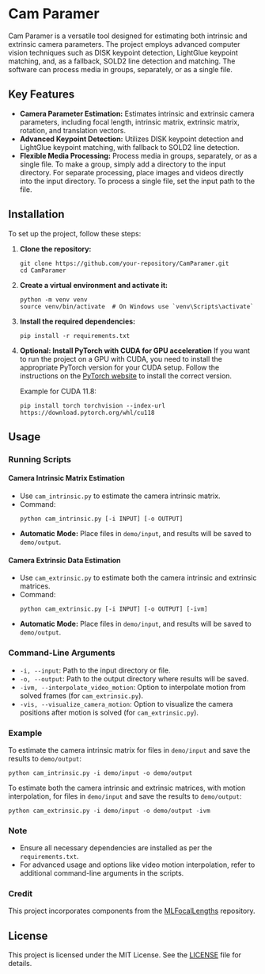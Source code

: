 # Cam Paramer

Cam Paramer is a versatile tool designed for estimating both intrinsic and extrinsic camera parameters. The project employs advanced computer vision techniques such as DISK keypoint detection, LightGlue keypoint matching, and, as a fallback, SOLD2 line detection and matching. The software can process media in groups, separately, or as a single file.

## Key Features
- **Camera Parameter Estimation:** Estimates intrinsic and extrinsic camera parameters, including focal length, intrinsic matrix, extrinsic matrix, rotation, and translation vectors.
- **Advanced Keypoint Detection:** Utilizes DISK keypoint detection and LightGlue keypoint matching, with fallback to SOLD2 line detection.
- **Flexible Media Processing:** Process media in groups, separately, or as a single file. To make a group, simply add a directory to the input directory. For separate processing, place images and videos directly into the input directory. To process a single file, set the input path to the file.

## Installation
To set up the project, follow these steps:

1. **Clone the repository:**
    ```
    git clone https://github.com/your-repository/CamParamer.git
    cd CamParamer
    ```

2. **Create a virtual environment and activate it:**
    ```
    python -m venv venv
    source venv/bin/activate  # On Windows use `venv\Scripts\activate`
    ```

3. **Install the required dependencies:**
    ```
    pip install -r requirements.txt
    ```

4. **Optional: Install PyTorch with CUDA for GPU acceleration**
    If you want to run the project on a GPU with CUDA, you need to install the appropriate PyTorch version for your CUDA setup. Follow the instructions on the [PyTorch website](https://pytorch.org/get-started/locally/) to install the correct version.

    Example for CUDA 11.8:
    ```
    pip install torch torchvision --index-url https://download.pytorch.org/whl/cu118
    ```

## Usage
### Running Scripts
#### Camera Intrinsic Matrix Estimation
- Use `cam_intrinsic.py` to estimate the camera intrinsic matrix.
- Command:
    ```
    python cam_intrinsic.py [-i INPUT] [-o OUTPUT]
    ```
- **Automatic Mode:** Place files in `demo/input`, and results will be saved to `demo/output`.

#### Camera Extrinsic Data Estimation
- Use `cam_extrinsic.py` to estimate both the camera intrinsic and extrinsic matrices.
- Command:
    ```
    python cam_extrinsic.py [-i INPUT] [-o OUTPUT] [-ivm]
    ```
- **Automatic Mode:** Place files in `demo/input`, and results will be saved to `demo/output`.

### Command-Line Arguments
- `-i, --input`: Path to the input directory or file.
- `-o, --output`: Path to the output directory where results will be saved.
- `-ivm, --interpolate_video_motion`: Option to interpolate motion from solved frames (for `cam_extrinsic.py`).
- `-vis, --visualize_camera_motion`: Option to visualize the camera positions after motion is solved (for `cam_extrinsic.py`).

### Example
To estimate the camera intrinsic matrix for files in `demo/input` and save the results to `demo/output`:
```
python cam_intrinsic.py -i demo/input -o demo/output
```

To estimate both the camera intrinsic and extrinsic matrices, with motion interpolation, for files in `demo/input` and save the results to `demo/output`:
```
python cam_extrinsic.py -i demo/input -o demo/output -ivm
```

### Note
- Ensure all necessary dependencies are installed as per the `requirements.txt`.
- For advanced usage and options like video motion interpolation, refer to additional command-line arguments in the scripts.

### Credit
This project incorporates components from the [MLFocalLengths](https://github.com/nandometzger/MLFocalLengths) repository.

## License
This project is licensed under the MIT License. See the [LICENSE](LICENSE) file for details.